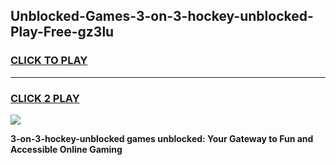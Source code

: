 
## Unblocked-Games-3-on-3-hockey-unblocked-Play-Free-gz3lu
<h3>
<a href="https://premium76.site?title=3-on-3-hockey-unblocked&ref=15A">CLICK TO PLAY</a></h3>
<hr>

<h3>
<a href="https://premium76.site?title=3-on-3-hockey-unblocked&ref=15A">CLICK 2 PLAY</a>
  
</h3>

<a href="https://premium76.site?title=3-on-3-hockey-unblocked&ref=15A"><img src="https://clearcache.store/games.png"></a>


**3-on-3-hockey-unblocked games unblocked: Your Gateway to Fun and Accessible Online Gaming**
